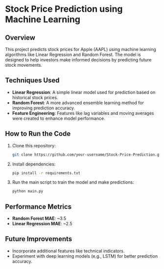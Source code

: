 # Stock Price Prediction using Machine Learning

## Overview
This project predicts stock prices for Apple (AAPL) using machine learning algorithms like Linear Regression and Random Forest. The model is designed to help investors make informed decisions by predicting future stock movements.

## Techniques Used
- **Linear Regression**: A simple linear model used for prediction based on historical stock prices.
- **Random Forest**: A more advanced ensemble learning method for improving prediction accuracy.
- **Feature Engineering**: Features like lag variables and moving averages were created to enhance model performance.

## How to Run the Code
1. Clone this repository:
    ```bash
    git clone https://github.com/your-username/Stock-Price-Prediction.git
    ```
2. Install dependencies:
    ```bash
    pip install -r requirements.txt
    ```
3. Run the main script to train the model and make predictions:
    ```bash
    python main.py
    ```

## Performance Metrics
- **Random Forest MAE**: ~3.5
- **Linear Regression MAE**: ~2.5

## Future Improvements
- Incorporate additional features like technical indicators.
- Experiment with deep learning models (e.g., LSTM) for better prediction accuracy.

